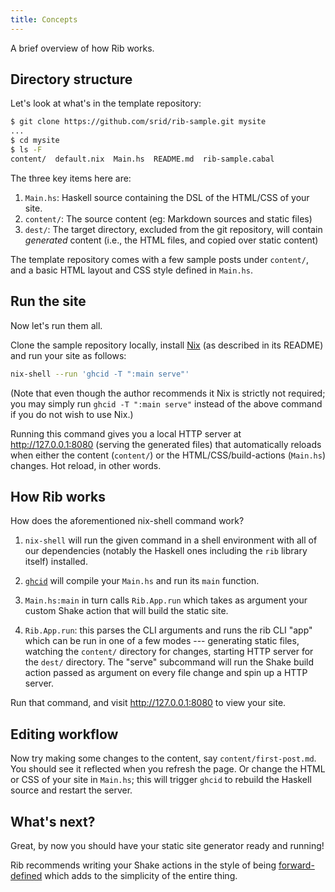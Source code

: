 ```yaml
---
title: Concepts
---
```


A brief overview of how Rib works.

## Directory structure

Let's look at what's in the template repository:

```bash
$ git clone https://github.com/srid/rib-sample.git mysite
...
$ cd mysite
$ ls -F
content/  default.nix  Main.hs  README.md  rib-sample.cabal
```

The three key items here are:

1. `Main.hs`: Haskell source containing the DSL of the HTML/CSS of your site.
2. `content/`: The source content (eg: Markdown sources and static files)
3. `dest/`: The target directory, excluded from the git repository, will contain
   _generated_ content (i.e., the HTML files, and copied over static content)
   
The template repository comes with a few sample posts under `content/`, and a basic
HTML layout and CSS style defined in `Main.hs`. 

## Run the site

Now let's run them all. 

Clone the sample repository locally, install [Nix](https://nixos.org/nix/) (as
described in its README) and run your site as follows:

```bash
nix-shell --run 'ghcid -T ":main serve"'
```

(Note that even though the author recommends it Nix is strictly not required; you may
simply run `ghcid -T ":main serve"` instead of the above command if you do not wish to
use Nix.)

Running this command gives you a local HTTP server at http://127.0.0.1:8080
(serving the generated files) that automatically reloads when either the content
(`content/`) or the HTML/CSS/build-actions (`Main.hs`) changes. Hot reload, in other
words.

## How Rib works

How does the aforementioned nix-shell command work?

1. `nix-shell` will run the given command in a shell environment with all of our
dependencies (notably the Haskell ones including the `rib` library itself)
installed. 

2. [`ghcid`](https://github.com/ndmitchell/ghcid) will compile your `Main.hs`
   and run its `main` function.

3. `Main.hs:main` in turn calls `Rib.App.run` which takes as argument your custom 
   Shake action that will build the static site.

4. `Rib.App.run`: this parses the CLI arguments and runs the rib CLI "app" which
   can be run in one of a few modes --- generating static files, watching the
   `content/` directory for changes, starting HTTP server for the `dest/` directory.
   The "serve" subcommand will run the Shake build action passed as argument on 
   every file change and spin up a HTTP server.
   
Run that command, and visit http://127.0.0.1:8080 to view your site.

## Editing workflow

Now try making some changes to the content, say `content/first-post.md`. You should
see it reflected when you refresh the page. Or change the HTML or CSS of your
site in `Main.hs`; this will trigger `ghcid` to rebuild the Haskell source and
restart the server.

## What's next?

Great, by now you should have your static site generator ready and running! 

Rib recommends writing your Shake actions in the style of being 
[forward-defined](http://hackage.haskell.org/package/shake-0.18.3/docs/Development-Shake-Forward.html)
which adds to the simplicity of the entire thing.

